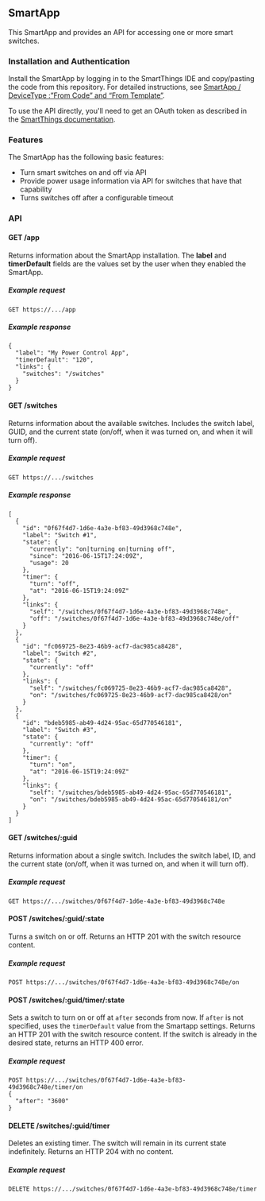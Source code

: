 ## SmartApp

This SmartApp and provides an API for accessing one or more smart switches.

### Installation and Authentication

Install the SmartApp by logging in to the SmartThings IDE and copy/pasting the code from this repository.  For detailed instructions, see [SmartApp / DeviceType :”From Code” and “From Template”](https://community.smartthings.com/t/smartapp-devicetype-from-code-and-from-template/11255).

To use the API directly, you'll need to get an OAuth token as described in the [SmartThings documentation](http://docs.smartthings.com/en/latest/smartapp-web-services-developers-guide/authorization.html).

### Features

The SmartApp has the following basic features:

* Turn smart switches on and off via API
* Provide power usage information via API for switches that have that capability
* Turns switches off after a configurable timeout

### API
#### GET /app
Returns information about the SmartApp installation.  The **label** and **timerDefault** fields are the values set by the user when they enabled the SmartApp.
##### Example request
    GET https://.../app
##### Example response
    {
      "label": "My Power Control App",
      "timerDefault": "120",
      "links": {
        "switches": "/switches"
      }
    }
    
#### GET /switches
Returns information about the available switches.  Includes the switch label, GUID, and the current state (on/off, when it was turned on, and when it will turn off).
##### Example request
    GET https://.../switches
##### Example response
    [
      {
        "id": "0f67f4d7-1d6e-4a3e-bf83-49d3968c748e",
        "label": "Switch #1",
        "state": {
          "currently": "on|turning on|turning off",
          "since": "2016-06-15T17:24:09Z",
          "usage": 20
        },
        "timer": {
          "turn": "off",
          "at": "2016-06-15T19:24:09Z"
        },
        "links": {
          "self": "/switches/0f67f4d7-1d6e-4a3e-bf83-49d3968c748e",
          "off": "/switches/0f67f4d7-1d6e-4a3e-bf83-49d3968c748e/off"
        }
      },
      {
        "id": "fc069725-8e23-46b9-acf7-dac985ca8428",
        "label": "Switch #2",
        "state": {
          "currently": "off"
        },
        "links": {
          "self": "/switches/fc069725-8e23-46b9-acf7-dac985ca8428",
          "on": "/switches/fc069725-8e23-46b9-acf7-dac985ca8428/on"
        }
      },
      {
        "id": "bdeb5985-ab49-4d24-95ac-65d770546181",
        "label": "Switch #3",
        "state": {
          "currently": "off"
        },
        "timer": {
          "turn": "on",
          "at": "2016-06-15T19:24:09Z"
        },
        "links": {
          "self": "/switches/bdeb5985-ab49-4d24-95ac-65d770546181",
          "on": "/switches/bdeb5985-ab49-4d24-95ac-65d770546181/on"
        }
      }
    ]
 
#### GET /switches/:guid 
Returns information about a single switch.  Includes the switch label, ID, and the current state (on/off, when it was turned on, and when it will turn off).
##### Example request
    GET https://.../switches/0f67f4d7-1d6e-4a3e-bf83-49d3968c748e
    
#### POST /switches/:guid/:state
Turns a switch on or off.  Returns an HTTP 201 with the switch resource content.
##### Example request
    POST https://.../switches/0f67f4d7-1d6e-4a3e-bf83-49d3968c748e/on

#### POST /switches/:guid/timer/:state
Sets a switch to turn on or off at `after` seconds from now.  If `after` is not specified, uses the `timerDefault` value from the Smartapp settings.  Returns an HTTP 201 with the switch resource content.  If the switch is already in the desired state, returns an HTTP 400 error.
##### Example request
    POST https://.../switches/0f67f4d7-1d6e-4a3e-bf83-49d3968c748e/timer/on
    {
      "after": "3600"
    }
    
#### DELETE /switches/:guid/timer
Deletes an existing timer.  The switch will remain in its current state indefinitely.  Returns an HTTP 204 with no content.
##### Example request
    DELETE https://.../switches/0f67f4d7-1d6e-4a3e-bf83-49d3968c748e/timer
   
